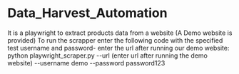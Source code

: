 # Data_Harvest_Automation
It is a playwright to extract products data from a website (A Demo website is provided)
To run the scrapper enter the following code with the specified test username and password- enter the url after running our demo website:
python playwright_scraper.py --url (enter url after running the demo website) --username demo --password password123
